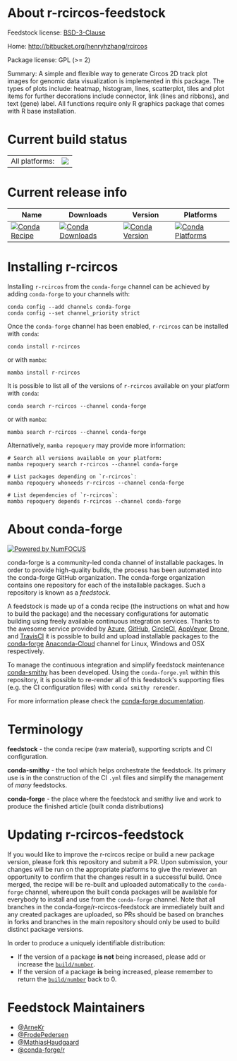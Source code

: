 About r-rcircos-feedstock
=========================

Feedstock license: [BSD-3-Clause](https://github.com/conda-forge/r-rcircos-feedstock/blob/main/LICENSE.txt)

Home: http://bitbucket.org/henryhzhang/rcircos

Package license: GPL (>= 2)

Summary: A simple and flexible way to generate Circos 2D track plot images for genomic data visualization is implemented in this package. The types of plots include: heatmap, histogram, lines, scatterplot, tiles and plot items for further decorations include connector, link (lines and ribbons), and text (gene) label. All functions require only R graphics package that comes with R base installation.  

Current build status
====================


<table><tr><td>All platforms:</td>
    <td>
      <a href="https://dev.azure.com/conda-forge/feedstock-builds/_build/latest?definitionId=1513&branchName=main">
        <img src="https://dev.azure.com/conda-forge/feedstock-builds/_apis/build/status/r-rcircos-feedstock?branchName=main">
      </a>
    </td>
  </tr>
</table>

Current release info
====================

| Name | Downloads | Version | Platforms |
| --- | --- | --- | --- |
| [![Conda Recipe](https://img.shields.io/badge/recipe-r--rcircos-green.svg)](https://anaconda.org/conda-forge/r-rcircos) | [![Conda Downloads](https://img.shields.io/conda/dn/conda-forge/r-rcircos.svg)](https://anaconda.org/conda-forge/r-rcircos) | [![Conda Version](https://img.shields.io/conda/vn/conda-forge/r-rcircos.svg)](https://anaconda.org/conda-forge/r-rcircos) | [![Conda Platforms](https://img.shields.io/conda/pn/conda-forge/r-rcircos.svg)](https://anaconda.org/conda-forge/r-rcircos) |

Installing r-rcircos
====================

Installing `r-rcircos` from the `conda-forge` channel can be achieved by adding `conda-forge` to your channels with:

```
conda config --add channels conda-forge
conda config --set channel_priority strict
```

Once the `conda-forge` channel has been enabled, `r-rcircos` can be installed with `conda`:

```
conda install r-rcircos
```

or with `mamba`:

```
mamba install r-rcircos
```

It is possible to list all of the versions of `r-rcircos` available on your platform with `conda`:

```
conda search r-rcircos --channel conda-forge
```

or with `mamba`:

```
mamba search r-rcircos --channel conda-forge
```

Alternatively, `mamba repoquery` may provide more information:

```
# Search all versions available on your platform:
mamba repoquery search r-rcircos --channel conda-forge

# List packages depending on `r-rcircos`:
mamba repoquery whoneeds r-rcircos --channel conda-forge

# List dependencies of `r-rcircos`:
mamba repoquery depends r-rcircos --channel conda-forge
```


About conda-forge
=================

[![Powered by
NumFOCUS](https://img.shields.io/badge/powered%20by-NumFOCUS-orange.svg?style=flat&colorA=E1523D&colorB=007D8A)](https://numfocus.org)

conda-forge is a community-led conda channel of installable packages.
In order to provide high-quality builds, the process has been automated into the
conda-forge GitHub organization. The conda-forge organization contains one repository
for each of the installable packages. Such a repository is known as a *feedstock*.

A feedstock is made up of a conda recipe (the instructions on what and how to build
the package) and the necessary configurations for automatic building using freely
available continuous integration services. Thanks to the awesome service provided by
[Azure](https://azure.microsoft.com/en-us/services/devops/), [GitHub](https://github.com/),
[CircleCI](https://circleci.com/), [AppVeyor](https://www.appveyor.com/),
[Drone](https://cloud.drone.io/welcome), and [TravisCI](https://travis-ci.com/)
it is possible to build and upload installable packages to the
[conda-forge](https://anaconda.org/conda-forge) [Anaconda-Cloud](https://anaconda.org/)
channel for Linux, Windows and OSX respectively.

To manage the continuous integration and simplify feedstock maintenance
[conda-smithy](https://github.com/conda-forge/conda-smithy) has been developed.
Using the ``conda-forge.yml`` within this repository, it is possible to re-render all of
this feedstock's supporting files (e.g. the CI configuration files) with ``conda smithy rerender``.

For more information please check the [conda-forge documentation](https://conda-forge.org/docs/).

Terminology
===========

**feedstock** - the conda recipe (raw material), supporting scripts and CI configuration.

**conda-smithy** - the tool which helps orchestrate the feedstock.
                   Its primary use is in the construction of the CI ``.yml`` files
                   and simplify the management of *many* feedstocks.

**conda-forge** - the place where the feedstock and smithy live and work to
                  produce the finished article (built conda distributions)


Updating r-rcircos-feedstock
============================

If you would like to improve the r-rcircos recipe or build a new
package version, please fork this repository and submit a PR. Upon submission,
your changes will be run on the appropriate platforms to give the reviewer an
opportunity to confirm that the changes result in a successful build. Once
merged, the recipe will be re-built and uploaded automatically to the
`conda-forge` channel, whereupon the built conda packages will be available for
everybody to install and use from the `conda-forge` channel.
Note that all branches in the conda-forge/r-rcircos-feedstock are
immediately built and any created packages are uploaded, so PRs should be based
on branches in forks and branches in the main repository should only be used to
build distinct package versions.

In order to produce a uniquely identifiable distribution:
 * If the version of a package **is not** being increased, please add or increase
   the [``build/number``](https://docs.conda.io/projects/conda-build/en/latest/resources/define-metadata.html#build-number-and-string).
 * If the version of a package **is** being increased, please remember to return
   the [``build/number``](https://docs.conda.io/projects/conda-build/en/latest/resources/define-metadata.html#build-number-and-string)
   back to 0.

Feedstock Maintainers
=====================

* [@ArneKr](https://github.com/ArneKr/)
* [@FrodePedersen](https://github.com/FrodePedersen/)
* [@MathiasHaudgaard](https://github.com/MathiasHaudgaard/)
* [@conda-forge/r](https://github.com/conda-forge/r/)

